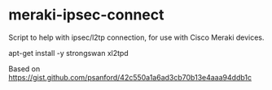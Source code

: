 # meraki-ipsec-connect
Script to help with ipsec/l2tp connection, for use with Cisco Meraki devices.

apt-get install -y strongswan xl2tpd

Based on
https://gist.github.com/psanford/42c550a1a6ad3cb70b13e4aaa94ddb1c
